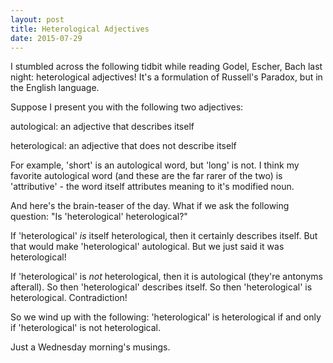 ```yaml
---
layout: post
title: Heterological Adjectives
date: 2015-07-29
---
```


I stumbled across the following tidbit while reading Godel, Escher, Bach last night: heterological adjectives! It's a formulation of Russell's Paradox, but in the English language. 

Suppose I present you with the following two adjectives:

autological: an adjective that describes itself

heterological: an adjective that does not describe itself

For example, 'short' is an autological word, but 'long' is not. I think my favorite autological word (and these are the far rarer of the two) is 'attributive' - the word itself attributes meaning to it's modified noun.

And here's the brain-teaser of the day. What if we ask the following question: "Is 'heterological' heterological?"

If 'heterological' *is* itself heterological, then it certainly describes itself. But that would make 'heterological' autological. But we just said it was heterological!

If 'heterological' is *not* heterological, then it is autological (they're antonyms afterall). So then 'heterological' describes itself. So then 'heterological' is heterological. Contradiction!

So we wind up with the following: 'heterological' is heterological if and only if 'heterological' is not heterological.

Just a Wednesday morning's musings.
